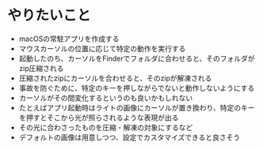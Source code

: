 # やりたいこと

- macOSの常駐アプリを作成する
- マウスカーソルの位置に応じて特定の動作を実行する
- 起動したのち、カーソルをFinderでフォルダに合わせると、そのフォルダがzip圧縮される
- 圧縮されたzipにカーソルを合わせると、そのzipが解凍される
- 事故を防ぐために、特定のキーを押しながらでないと動作しないようにする
- カーソルがその間変化するというのも良いかもしれない
- たとえばアプリ起動時はライトの画像にカーソルが置き換わり、特定のキーを押すとそこから光が照らされるような表現が出る
- その光に合わさったものを圧縮・解凍の対象にするなど
- デフォルトの画像は用意しつつ、設定でカスタマイズできると良さそう
